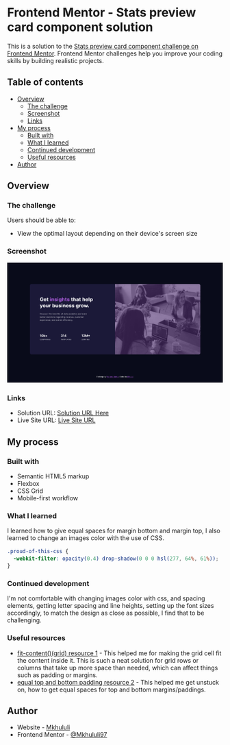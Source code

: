 # Frontend Mentor - Stats preview card component solution

This is a solution to the [Stats preview card component challenge on Frontend Mentor](https://www.frontendmentor.io/challenges/stats-preview-card-component-8JqbgoU62). Frontend Mentor challenges help you improve your coding skills by building realistic projects.

## Table of contents

- [Overview](#overview)
  - [The challenge](#the-challenge)
  - [Screenshot](#screenshot)
  - [Links](#links)
- [My process](#my-process)
  - [Built with](#built-with)
  - [What I learned](#what-i-learned)
  - [Continued development](#continued-development)
  - [Useful resources](#useful-resources)
- [Author](#author)

## Overview

### The challenge

Users should be able to:

- View the optimal layout depending on their device's screen size

### Screenshot

![My solution for the Stats preview card component coding challenge](./design/frontend-mentor-stats-preview-card-component.png)

### Links

- Solution URL: [Solution URL Here](https://your-solution-url.com)
- Live Site URL: [Live Site URL](https://mkhululi97.github.io/Stats-preview-card-component/)

## My process

### Built with

- Semantic HTML5 markup
- Flexbox
- CSS Grid
- Mobile-first workflow

### What I learned

I learned how to give equal spaces for margin bottom and margin top, I also learned to change an images color with the use of CSS.

```css
.proud-of-this-css {
  -webkit-filter: opacity(0.4) drop-shadow(0 0 0 hsl(277, 64%, 61%));
}
```

### Continued development

I'm not comfortable with changing images color with css, and spacing elements, getting letter spacing and line heights, setting up the font sizes accordingly, to match the design as close as possible, I find that to be challenging.

### Useful resources

- [fit-content()(grid) resource 1](https://developer.mozilla.org/en-US/docs/Web/CSS/fit-content_function) - This helped me for making the grid cell fit the content inside it. This is such a neat solution for grid rows or columns that take up more space than needed, which can affect things such as padding or margins.
- [equal top and bottom padding resource 2](https://www.vanseodesign.com/blog/demo/vertical-centering/padding.php#:~:text=Equal%20top%20and%20bottom%20paddings,both%20divs%20to%20grow%20dynamically.) - This helped me get unstuck on, how to get equal spaces for top and bottom margins/paddings.

## Author

- Website - [Mkhululi](https://mkhululi97.github.io/portfolio_website/)
- Frontend Mentor - [@Mkhululi97](https://www.frontendmentor.io/profile/Mkhululi97)

